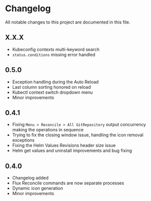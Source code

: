 # Changelog

All notable changes to this project are documented in this file.

## X.X.X

- Kubeconfig contexts multi-keyword search
- `status.conditions` missing error handled

## 0.5.0

- Exception handling during the Auto Reload
- Last column sorting honored on reload
- Kubectl context switch dropdown menu
- Minor improvements

## 0.4.1

- Fixing `Menu > Reconcile > All GitRepository` output concurrency making the operations in sequence
- Trying to fix the closing window issue, handling the icon removal exceptions
- Fixing the Helm Values Revisions header size issue
- Helm get values and uninstall improvements and bug fixing

## 0.4.0

- Changelog added
- Flux Reconcile commands are now separate processes
- Dynamic icon generation
- Minor improvements